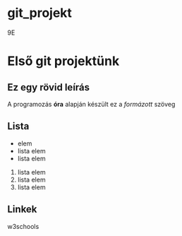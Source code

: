 # git_projekt
9E
# Első git projektünk
## Ez egy rövid leírás
A programozás **óra** alapján készült ez a *formázott* szöveg

## Lista
- elem
- lista elem
- lista elem

1. lista elem
2. lista elem
3. lista elem

## Linkek
w3schools

